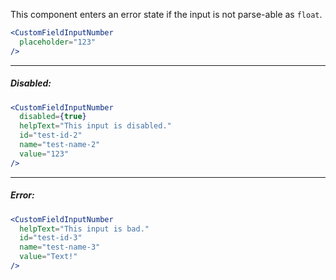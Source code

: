 This component enters an error state if the input is not parse-able as `float`.

```jsx
<CustomFieldInputNumber
  placeholder="123"
/>
```
----
##### Disabled:
```jsx
<CustomFieldInputNumber
  disabled={true}
  helpText="This input is disabled."
  id="test-id-2"
  name="test-name-2"
  value="123"
/>
```
----
##### Error:
```jsx
<CustomFieldInputNumber
  helpText="This input is bad."
  id="test-id-3"
  name="test-name-3"
  value="Text!"
/>
```